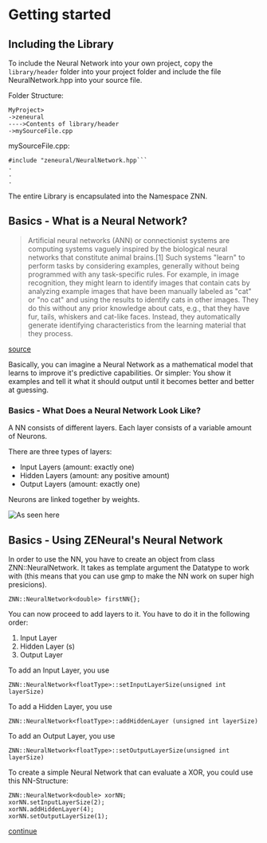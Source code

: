 # Getting started 

## Including the Library

To include the Neural Network into your own project, copy the `library/header` folder into your project folder and include the file NeuralNetwork.hpp into your source file.

Folder Structure:

```
MyProject>
->zeneural
---->Contents of library/header
->mySourceFile.cpp
```
mySourceFile.cpp:
```
#include "zeneural/NeuralNetwork.hpp```
.
.
.
```

The entire Library is encapsulated into the Namespace ZNN.

## Basics - What is a Neural Network?

> Artificial neural networks (ANN) or connectionist systems are computing systems vaguely inspired by the biological neural networks that constitute animal brains.[1] Such systems "learn" to perform tasks by considering examples, generally without being programmed with any task-specific rules. For example, in image recognition, they might learn to identify images that contain cats by analyzing example images that have been manually labeled as "cat" or "no cat" and using the results to identify cats in other images. They do this without any prior knowledge about cats, e.g., that they have fur, tails, whiskers and cat-like faces. Instead, they automatically generate identifying characteristics from the learning material that they process. 


[source](https://en.wikipedia.org/wiki/Artificial_neural_network)

Basically, you can imagine a Neural Network as a mathematical model that learns to improve it's predictive capabilities. Or simpler: You show it examples and tell it what it should output until it becomes better and better at guessing. 

### Basics - What Does a Neural Network Look Like?

A NN consists of different layers. Each layer consists of a variable amount of Neurons. 

There are three types of layers: 
* Input Layers (amount: exactly one)
* Hidden Layers (amount: any positive amount)
* Output Layers (amount: exactly one)

Neurons are linked together by weights. 

![As seen here](https://upload.wikimedia.org/wikipedia/commons/thumb/4/46/Colored_neural_network.svg/296px-Colored_neural_network.svg.png)

## Basics - Using ZENeural's Neural Network
In order to use the NN, you have to create an object from class ZNN::NeuralNetwork.
It takes as template argument the Datatype to work with (this means that you can use gmp to make the NN work on super high presicions). 

```
ZNN::NeuralNetwork<double> firstNN{};
```

You can now proceed to add layers to it. You have to do it in the following order: 
1) Input Layer
2) Hidden Layer (s)
3) Output Layer

To add an Input Layer, you use

```
ZNN::NeuralNetwork<floatType>::setInputLayerSize(unsigned int layerSize)
```

To add a Hidden Layer, you use

```
ZNN::NeuralNetwork<floatType>::addHiddenLayer (unsigned int layerSize)
```

To add an Output Layer, you use

```
ZNN::NeuralNetwork<floatType>::setOutputLayerSize(unsigned int layerSize)
```

To create a simple Neural Network that can evaluate a XOR, you could use this NN-Structure:

```
ZNN::NeuralNetwork<double> xorNN;
xorNN.setInputLayerSize(2); 
xorNN.addHiddenLayer(4);
xorNN.setOutputLayerSize(1);
```

[continue](https://github.com/Wittmaxi/ZENeural/wiki/Tutorial---%232-XOR)
